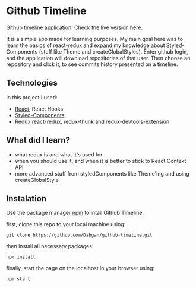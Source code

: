# Github Timeline

Github timeline application. Check the live version [here](https://commits-timeline.netlify.app/).

It is a simple app made for learning purposes. My main goal here was to learn the basics of react-redux and expand my knowledge about Styled-Components (stuff like Theme and createGlobalStyles).
Enter github login, and the application will download repositories of that user. Then choose an repository and click it, to see commits history presented on a timeline.

## Technologies

In this project I used:

-   [React](https://pl.reactjs.org/), React Hooks
-   [Styled-Components](https://styled-components.com/) 
-   [Redux](https://redux.js.org/) react-redux, redux-thunk and redux-devtools-extension

## What did I learn?

-   what redux is and what it's used for
-   when you should use it, and when it is better to stick to React Context API
-   more advanced stuff from styledComponents like Theme'ing and using createGlobalStyle

## Instalation

Use the package manager [npm](https://www.npmjs.com/) to intall Github Timeline.

first, clone this repo to your local machine using:

```
git clone https://github.com/Dabgan/github-timeline.git
```

then install all necessary packages:

```
npm install
```

finally, start the page on the localhost in your browser using:

```
npm start
```
